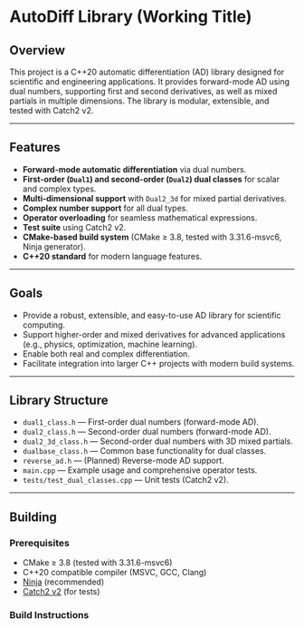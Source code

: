 ﻿# AutoDiff Library (Working Title)

## Overview

This project is a C++20 automatic differentiation (AD) library designed for scientific and engineering applications. It provides forward-mode AD using dual numbers, supporting first and second derivatives, as well as mixed partials in multiple dimensions. The library is modular, extensible, and tested with Catch2 v2.

---

## Features

- **Forward-mode automatic differentiation** via dual numbers.
- **First-order (`Dual1`) and second-order (`Dual2`) dual classes** for scalar and complex types.
- **Multi-dimensional support** with `Dual2_3d` for mixed partial derivatives.
- **Complex number support** for all dual types.
- **Operator overloading** for seamless mathematical expressions.
- **Test suite** using Catch2 v2.
- **CMake-based build system** (CMake ≥ 3.8, tested with 3.31.6-msvc6, Ninja generator).
- **C++20 standard** for modern language features.

---

## Goals

- Provide a robust, extensible, and easy-to-use AD library for scientific computing.
- Support higher-order and mixed derivatives for advanced applications (e.g., physics, optimization, machine learning).
- Enable both real and complex differentiation.
- Facilitate integration into larger C++ projects with modern build systems.

---

## Library Structure

- `dual1_class.h` — First-order dual numbers (forward-mode AD).
- `dual2_class.h` — Second-order dual numbers (forward-mode AD).
- `dual2_3d_class.h` — Second-order dual numbers with 3D mixed partials.
- `dualbase_class.h` — Common base functionality for dual classes.
- `reverse_ad.h` — (Planned) Reverse-mode AD support.
- `main.cpp` — Example usage and comprehensive operator tests.
- `tests/test_dual_classes.cpp` — Unit tests (Catch2 v2).

---

## Building

### Prerequisites

- CMake ≥ 3.8 (tested with 3.31.6-msvc6)
- C++20 compatible compiler (MSVC, GCC, Clang)
- [Ninja](https://ninja-build.org/) (recommended)
- [Catch2 v2](https://github.com/catchorg/Catch2) (for tests)

### Build Instructions
